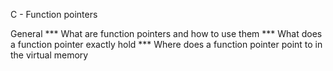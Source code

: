 C - Function pointers

General
*** What are function pointers and how to use them
*** What does a function pointer exactly hold
*** Where does a function pointer point to in the virtual memory
